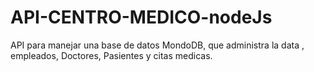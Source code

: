# API-CENTRO-MEDICO-nodeJs
API para manejar una base de datos MondoDB, que administra la data , empleados, Doctores, Pasientes y citas medicas.
